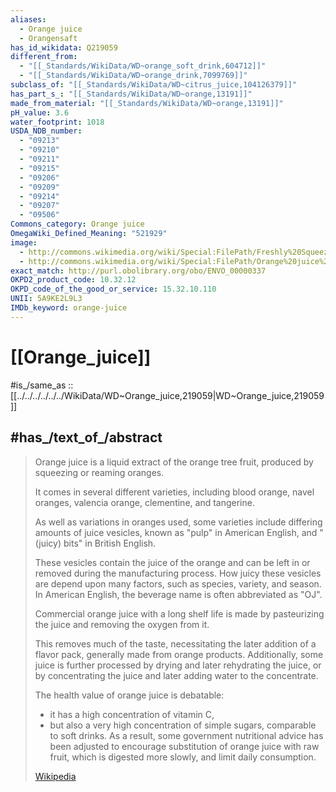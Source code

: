 ```yaml
---
aliases:
  - Orange juice
  - Orangensaft
has_id_wikidata: Q219059
different_from:
  - "[[_Standards/WikiData/WD~orange_soft_drink,604712]]"
  - "[[_Standards/WikiData/WD~orange_drink,7099769]]"
subclass_of: "[[_Standards/WikiData/WD~citrus_juice,104126379]]"
has_part_s_: "[[_Standards/WikiData/WD~orange,13191]]"
made_from_material: "[[_Standards/WikiData/WD~orange,13191]]"
pH_value: 3.6
water_footprint: 1018
USDA_NDB_number:
  - "09213"
  - "09210"
  - "09211"
  - "09215"
  - "09206"
  - "09209"
  - "09214"
  - "09207"
  - "09506"
Commons_category: Orange juice
OmegaWiki_Defined_Meaning: "521929"
image:
  - http://commons.wikimedia.org/wiki/Special:FilePath/Freshly%20Squeezed%20Orange%20Juice.jpg
  - http://commons.wikimedia.org/wiki/Special:FilePath/Orange%20juice%20without%20any%20fruits.jpg
exact_match: http://purl.obolibrary.org/obo/ENVO_00000337
OKPD2_product_code: 10.32.12
OKPD_code_of_the_good_or_service: 15.32.10.110
UNII: 5A9KE2L9L3
IMDb_keyword: orange-juice
---
```


# [[Orange_juice]]

#is_/same_as :: [[../../../../../../WikiData/WD~Orange_juice,219059|WD~Orange_juice,219059]]

## #has_/text_of_/abstract 

> Orange juice is a liquid extract of the orange tree fruit, 
> produced by squeezing or reaming oranges. 
> 
> It comes in several different varieties, including 
> blood orange, navel oranges, valencia orange, clementine, and tangerine. 
> 
> As well as variations in oranges used, some varieties include differing amounts of 
> juice vesicles, known as "pulp" in American English, and "(juicy) bits" in British English. 
> 
> These vesicles contain the juice of the orange 
> and can be left in or removed during the manufacturing process. 
> How juicy these vesicles are depend upon many factors, such as species, variety, and season. 
> In American English, the beverage name is often abbreviated as "OJ".
>
> Commercial orange juice with a long shelf life is made 
> by pasteurizing the juice and removing the oxygen from it. 
> 
> This removes much of the taste, necessitating the later addition of a flavor pack, 
> generally made from orange products. 
> Additionally, some juice is further processed by drying and later rehydrating the juice, 
> or by concentrating the juice and later adding water to the concentrate.
>
> The health value of orange juice is debatable: 
> - it has a high concentration of vitamin C, 
> - but also a very high concentration of simple sugars, comparable to soft drinks. 
> As a result, some government nutritional advice has been adjusted 
> to encourage substitution of orange juice with raw fruit, 
> which is digested more slowly, and limit daily consumption.
>
> [Wikipedia](https://en.wikipedia.org/wiki/Orange%20juice) 

